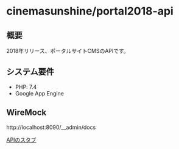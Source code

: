 # cinemasunshine/portal2018-api

## 概要

2018年リリース、ポータルサイトCMSのAPIです。

## システム要件

- PHP: 7.4
- Google App Engine

## WireMock

http://localhost:8090/__admin/docs

[APIのスタブ](./docker/wiremock/stubs)
